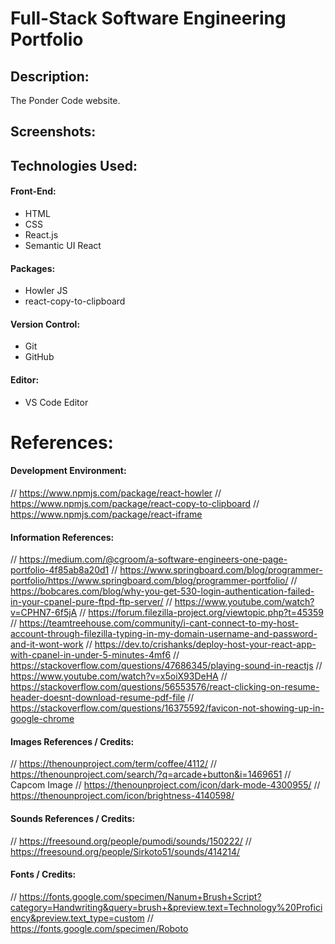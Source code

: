 # Full-Stack Software Engineering Portfolio

## Description:
The Ponder Code website.

## Screenshots:

## Technologies Used:
#### Front-End:
- HTML
- CSS
- React.js
- Semantic UI React
#### Packages:
- Howler JS
- react-copy-to-clipboard
#### Version Control:
- Git
- GitHub
#### Editor:
- VS Code Editor

# References:
#### Development Environment:
// https://www.npmjs.com/package/react-howler
// https://www.npmjs.com/package/react-copy-to-clipboard
// https://www.npmjs.com/package/react-iframe
#### Information References:
// https://medium.com/@cgroom/a-software-engineers-one-page-portfolio-4f85ab8a20d1
// https://www.springboard.com/blog/programmer-portfolio/https://www.springboard.com/blog/programmer-portfolio/
// https://bobcares.com/blog/why-you-get-530-login-authentication-failed-in-your-cpanel-pure-ftpd-ftp-server/
// https://www.youtube.com/watch?v=CPHN7-6f5jA
// https://forum.filezilla-project.org/viewtopic.php?t=45359
// https://teamtreehouse.com/community/i-cant-connect-to-my-host-account-through-filezilla-typing-in-my-domain-username-and-password-and-it-wont-work
// https://dev.to/crishanks/deploy-host-your-react-app-with-cpanel-in-under-5-minutes-4mf6
// https://stackoverflow.com/questions/47686345/playing-sound-in-reactjs
// https://www.youtube.com/watch?v=x5oiX93DeHA
// https://stackoverflow.com/questions/56553576/react-clicking-on-resume-header-doesnt-download-resume-pdf-file
// https://stackoverflow.com/questions/16375592/favicon-not-showing-up-in-google-chrome
#### Images References / Credits:
// https://thenounproject.com/term/coffee/4112/
// https://thenounproject.com/search/?q=arcade+button&i=1469651
// Capcom Image
// https://thenounproject.com/icon/dark-mode-4300955/
// https://thenounproject.com/icon/brightness-4140598/
#### Sounds References / Credits:
// https://freesound.org/people/pumodi/sounds/150222/
// https://freesound.org/people/Sirkoto51/sounds/414214/
#### Fonts / Credits:
// https://fonts.google.com/specimen/Nanum+Brush+Script?category=Handwriting&query=brush+&preview.text=Technology%20Proficiency&preview.text_type=custom
// https://fonts.google.com/specimen/Roboto